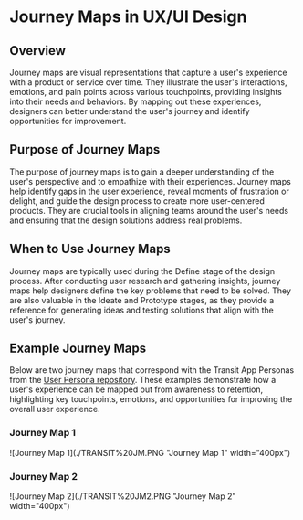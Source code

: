 # Journey Maps in UX/UI Design

## Overview
Journey maps are visual representations that capture a user's experience with a product or service over time. They illustrate the user's interactions, emotions, and pain points across various touchpoints, providing insights into their needs and behaviors. By mapping out these experiences, designers can better understand the user's journey and identify opportunities for improvement.

## Purpose of Journey Maps
The purpose of journey maps is to gain a deeper understanding of the user's perspective and to empathize with their experiences. Journey maps help identify gaps in the user experience, reveal moments of frustration or delight, and guide the design process to create more user-centered products. They are crucial tools in aligning teams around the user's needs and ensuring that the design solutions address real problems.

## When to Use Journey Maps
Journey maps are typically used during the Define stage of the design process. After conducting user research and gathering insights, journey maps help designers define the key problems that need to be solved. They are also valuable in the Ideate and Prototype stages, as they provide a reference for generating ideas and testing solutions that align with the user's journey.

## Example Journey Maps
Below are two journey maps that correspond with the Transit App Personas from the [User Persona repository](https://github.com/WatchKataThrive/User-Personas). These examples demonstrate how a user's experience can be mapped out from awareness to retention, highlighting key touchpoints, emotions, and opportunities for improving the overall user experience.

### Journey Map 1
![Journey Map 1](./TRANSIT%20JM.PNG "Journey Map 1" width="400px")

### Journey Map 2
![Journey Map 2](./TRANSIT%20JM2.PNG "Journey Map 2" width="400px")
